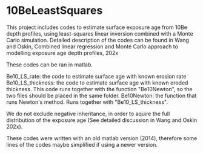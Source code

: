 # 10BeLeastSquares
This project includes codes to estimate surface exposure age from 10Be depth profiles, using least-squares linear inversion combined with a Monte Carlo simulation.
Detailed description of the codes can be found in Wang and Oskin, Combined linear regression and Monte Carlo approach to modelling exposure age depth profiles, 202x

These codes can be ran in matlab. 

Be10_LS_rate: the code to estimate surface age with known erosion rate
Be10_LS_thickness: the code to estimate surface age with known eroded thickness. This code runs together with the function "Be10Newton", so the two files should be placed in the same folder.
Be10Newton: the function that runs Newton's method. Runs together with "Be10_LS_thickness".

We do not exclude negative inheritance, in order to aquire the full distribution of the exposure age (See detailed discussion in Wang and Oskin 202x). 

These codes were written with an old matlab version (2014), therefore some lines of the codes maybe simplified if using a newer version.
